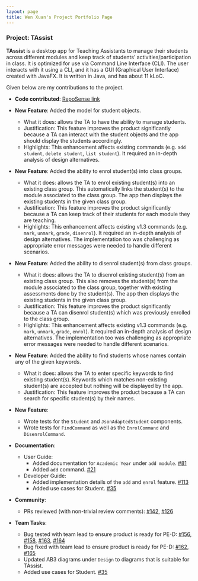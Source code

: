 ```yaml
---
layout: page
title: Wen Xuan's Project Portfolio Page
---
```


### Project: TAssist

**TAssist** is a desktop app for Teaching Assistants to manage their students across different modules and keep track of students’ activities/participation in class. It is optimized for use via Command Line Interface (CLI). The user interacts with it using a CLI, and it has a GUI (Graphical User Interface) created with JavaFX. It is written in Java, and has about 11 kLoC.

Given below are my contributions to the project.

* **Code contributed**: [RepoSense link](https://nus-cs2103-ay2122s2.github.io/tp-dashboard/?search=wxliong&breakdown=true)


* **New Feature**: Added the model for student objects.
  * What it does: allows the TA to have the ability to manage students.
  * Justification: This feature improves the product significantly because a TA can interact with the student objects and the app should display the students accordingly.
  * Highlights: This enhancement affects existing commands (e.g. `add student`, `delete student`, `list student`). It required an in-depth analysis of design alternatives.


* **New Feature**: Added the ability to enrol student(s) into class groups.
  * What it does: allows the TA to enrol existing student(s) into an existing class group. This automatically links the student(s) to the module associated to the class group. The app then displays the existing students in the given class group.
  * Justification: This feature improves the product significantly because a TA can keep track of their students for each module they are teaching.
  * Highlights: This enhancement affects existing v1.3 commands (e.g. `mark`, `unmark`, `grade`, `disenrol`). It required an in-depth analysis of design alternatives. The implementation too was challenging as appropriate error messages were needed to handle different scenarios.


* **New Feature**: Added the ability to disenrol student(s) from class groups.
  * What it does: allows the TA to disenrol existing student(s) from an existing class group. This also removes the student(s) from the module associated to the class group, together with existing assessments done by the student(s). The app then displays the existing students in the given class group.
  * Justification: This feature improves the product significantly because a TA can disenrol student(s) which was previously enrolled to the class group.
  * Highlights: This enhancement affects existing v1.3 commands (e.g. `mark`, `unmark`, `grade`, `enrol`). It required an in-depth analysis of design alternatives. The implementation too was challenging as appropriate error messages were needed to handle different scenarios.


* **New Feature**: Added the ability to find students whose names contain any of the given keywords.
  * What it does: allows the TA to enter specific keywords to find existing student(s). Keywords which matches non-existing student(s) are accepted but nothing will be displayed by the app.
  * Justification: This feature improves the product because a TA can search for specific student(s) by their names.


* **New Feature**:
  * Wrote tests for the `Student` and `JsonAdaptedStudent` components.
  * Wrote tests for `FindCommand` as well as the `EnrolCommand` and `DisenrolCommand`.


* **Documentation**:
  * User Guide:
    * Added documentation for `Academic Year` under `add module`. [\#81](https://github.com/AY2122S2-CS2103T-T13-2/tp/pull/81)
    * Added `add` command. [\#21](https://github.com/AY2122S2-CS2103T-T13-2/tp/pull/21)
  * Developer Guide:
    * Added implementation details of the `add` and `enrol` feature. [\#113](https://github.com/AY2122S2-CS2103T-T13-2/tp/pull/113)
    * Added use cases for Student. [\#35](https://github.com/AY2122S2-CS2103T-T13-2/tp/pull/35)


* **Community**:
  * PRs reviewed (with non-trivial review comments): [\#142](https://github.com/AY2122S2-CS2103T-T13-2/tp/pull/142), [\#126](https://github.com/AY2122S2-CS2103T-T13-2/tp/pull/126)


* **Team Tasks**:
  * Bug tested with team lead to ensure product is ready for PE-D: [\#156](https://github.com/AY2122S2-CS2103T-T13-2/tp/pull/156), [\#158](https://github.com/AY2122S2-CS2103T-T13-2/tp/pull/158), [\#163](https://github.com/AY2122S2-CS2103T-T13-2/tp/pull/163), [\#164](https://github.com/AY2122S2-CS2103T-T13-2/tp/pull/164)
  * Bug fixed with team lead to ensure product is ready for PE-D: [\#162](https://github.com/AY2122S2-CS2103T-T13-2/tp/pull/162), [\#165](https://github.com/AY2122S2-CS2103T-T13-2/tp/pull/165) 
  * Updated AB3 diagrams under `Design` to diagrams that is suitable for TAssist.
  * Added use cases for Student. [\#35](https://github.com/AY2122S2-CS2103T-T13-2/tp/pull/35)
